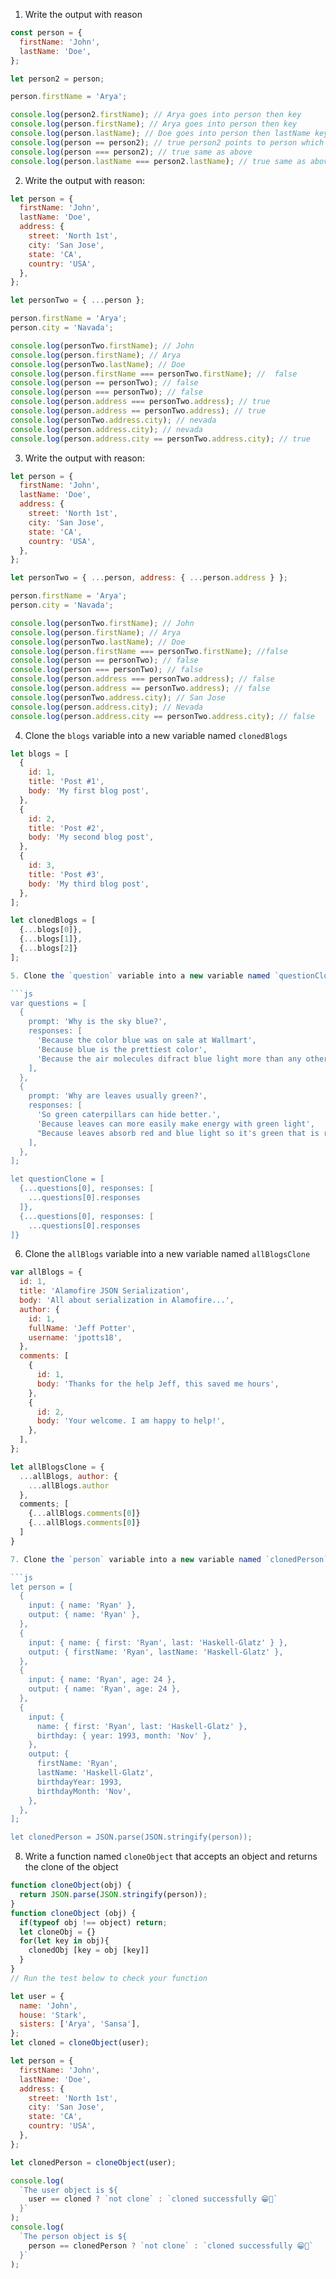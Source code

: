1. Write the output with reason

```js
const person = {
  firstName: 'John',
  lastName: 'Doe',
};

let person2 = person;

person.firstName = 'Arya';

console.log(person2.firstName); // Arya goes into person then key
console.log(person.firstName); // Arya goes into person then key
console.log(person.lastName); // Doe goes into person then lastName key
console.log(person == person2); // true person2 points to person which is ==
console.log(person === person2); // true same as above
console.log(person.lastName === person2.lastName); // true same as above
```

2. Write the output with reason:

```js
let person = {
  firstName: 'John',
  lastName: 'Doe',
  address: {
    street: 'North 1st',
    city: 'San Jose',
    state: 'CA',
    country: 'USA',
  },
};

let personTwo = { ...person };

person.firstName = 'Arya';
person.city = 'Navada';

console.log(personTwo.firstName); // John
console.log(person.firstName); // Arya
console.log(personTwo.lastName); // Doe
console.log(person.firstName === personTwo.firstName); //  false
console.log(person == personTwo); // false
console.log(person === personTwo); // false
console.log(person.address === personTwo.address); // true
console.log(person.address == personTwo.address); // true
console.log(personTwo.address.city); // nevada
console.log(person.address.city); // nevada
console.log(person.address.city == personTwo.address.city); // true
```

3. Write the output with reason:

```js
let person = {
  firstName: 'John',
  lastName: 'Doe',
  address: {
    street: 'North 1st',
    city: 'San Jose',
    state: 'CA',
    country: 'USA',
  },
};

let personTwo = { ...person, address: { ...person.address } };

person.firstName = 'Arya';
person.city = 'Navada';

console.log(personTwo.firstName); // John
console.log(person.firstName); // Arya
console.log(personTwo.lastName); // Doe
console.log(person.firstName === personTwo.firstName); //false
console.log(person == personTwo); // false
console.log(person === personTwo); // false
console.log(person.address === personTwo.address); // false
console.log(person.address == personTwo.address); // false
console.log(personTwo.address.city); // San Jose
console.log(person.address.city); // Nevada
console.log(person.address.city == personTwo.address.city); // false
```

4. Clone the `blogs` variable into a new variable named `clonedBlogs`

```js
let blogs = [
  {
    id: 1,
    title: 'Post #1',
    body: 'My first blog post',
  },
  {
    id: 2,
    title: 'Post #2',
    body: 'My second blog post',
  },
  {
    id: 3,
    title: 'Post #3',
    body: 'My third blog post',
  },
];

let clonedBlogs = [
  {...blogs[0]},
  {...blogs[1]},
  {...blogs[2]}
];

5. Clone the `question` variable into a new variable named `questionClone`

```js
var questions = [
  {
    prompt: 'Why is the sky blue?',
    responses: [
      'Because the color blue was on sale at Wallmart',
      'Because blue is the prettiest color',
      'Because the air molecules difract blue light more than any other color',
    ],
  },
  {
    prompt: 'Why are leaves usually green?',
    responses: [
      'So green caterpillars can hide better.',
      'Because leaves can more easily make energy with green light',
      "Because leaves absorb red and blue light so it's green that is reflected",
    ],
  },
];

let questionClone = [
  {...questions[0], responses: [
    ...questions[0].responses
  ]},
  {...questions[0], responses: [
    ...questions[0].responses
]}
```


6. Clone the `allBlogs` variable into a new variable named `allBlogsClone`

```js
var allBlogs = {
  id: 1,
  title: 'Alamofire JSON Serialization',
  body: 'All about serialization in Alamofire...',
  author: {
    id: 1,
    fullName: 'Jeff Potter',
    username: 'jpotts18',
  },
  comments: [
    {
      id: 1,
      body: 'Thanks for the help Jeff, this saved me hours',
    },
    {
      id: 2,
      body: 'Your welcome. I am happy to help!',
    },
  ],
};

let allBlogsClone = {
  ...allBlogs, author: {
    ...allBlogs.author
  },
  comments; [
    {...allBlogs.comments[0]}
    {...allBlogs.comments[0]}
  ]
}

7. Clone the `person` variable into a new variable named `clonedPerson`

```js
let person = [
  {
    input: { name: 'Ryan' },
    output: { name: 'Ryan' },
  },
  {
    input: { name: { first: 'Ryan', last: 'Haskell-Glatz' } },
    output: { firstName: 'Ryan', lastName: 'Haskell-Glatz' },
  },
  {
    input: { name: 'Ryan', age: 24 },
    output: { name: 'Ryan', age: 24 },
  },
  {
    input: {
      name: { first: 'Ryan', last: 'Haskell-Glatz' },
      birthday: { year: 1993, month: 'Nov' },
    },
    output: {
      firstName: 'Ryan',
      lastName: 'Haskell-Glatz',
      birthdayYear: 1993,
      birthdayMonth: 'Nov',
    },
  },
];

let clonedPerson = JSON.parse(JSON.stringify(person)); 
```

8. Write a function named `cloneObject` that accepts an object and returns the clone of the object

```js
function cloneObject(obj) {
  return JSON.parse(JSON.stringify(person));
}
function cloneObject (obj) {
  if(typeof obj !== object) return;
  let cloneObj = {}
  for(let key in obj){
    clonedObj [key = obj [key]]
  }
}
// Run the test below to check your function

let user = {
  name: 'John',
  house: 'Stark',
  sisters: ['Arya', 'Sansa'],
};
let cloned = cloneObject(user);

let person = {
  firstName: 'John',
  lastName: 'Doe',
  address: {
    street: 'North 1st',
    city: 'San Jose',
    state: 'CA',
    country: 'USA',
  },
};

let clonedPerson = cloneObject(user);

console.log(
  `The user object is ${
    user == cloned ? `not clone` : `cloned successfully 😁👑`
  }`
);
console.log(
  `The person object is ${
    person == clonedPerson ? `not clone` : `cloned successfully 😁👑`
  }`
);
```

